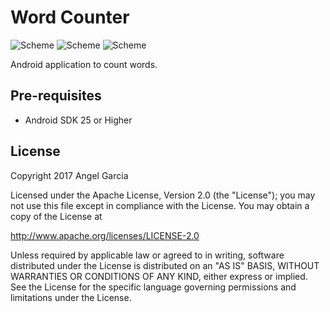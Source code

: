 Word Counter
=============

![Scheme](/readmeImages/device-2017-03-11-172715x.png)
![Scheme](/readmeImages/device-2017-03-11-172808x.png)
![Scheme](/readmeImages/device-2017-03-11-172852x.png)


Android application to count words.


Pre-requisites
--------------
- Android SDK 25 or Higher




## License

Copyright 2017 Angel Garcia

Licensed under the Apache License, Version 2.0 (the "License"); you may not use this file except in compliance with the License. You may obtain a copy of the License at

http://www.apache.org/licenses/LICENSE-2.0

Unless required by applicable law or agreed to in writing, software distributed under the License is distributed on an "AS IS" BASIS, WITHOUT WARRANTIES OR CONDITIONS OF ANY KIND, either express or implied. See the License for the specific language governing permissions and limitations under the License.


